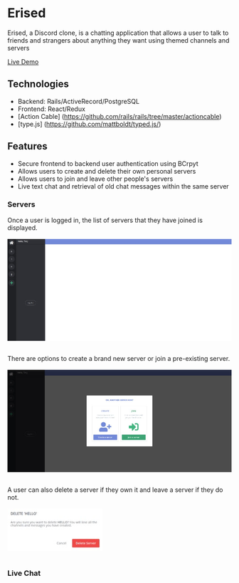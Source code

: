# Erised

Erised, a Discord clone, is a chatting application that allows a user to talk to friends and strangers about anything they want using themed channels and servers

[Live Demo](https://erised-app.herokuapp.com/#/)

## Technologies
* Backend: Rails/ActiveRecord/PostgreSQL
* Frontend: React/Redux
* [Action Cable] (https://github.com/rails/rails/tree/master/actioncable)
* [type.js] (https://github.com/mattboldt/typed.js/)

## Features
* Secure frontend to backend user authentication using BCrpyt
* Allows users to create and delete their own personal servers
* Allows users to join and leave other people's servers
* Live text chat and retrieval of old chat messages within the same server

### Servers
Once a user is logged in, the list of servers that they have joined is displayed. 
<br />
<br />
<img src="./app/assets/images/serverindex.jpg" align="center" />
<br />
<br />

There are options to create a brand new server or join a pre-existing server.
<br />
<br />
<img src="./app/assets/images/create-join.jpg" align="center" />
<br />
<br />

A user can also delete a server if they own it and leave a server if they do not.
<br />
<br />
<img src="./app/assets/images/delete.jpg" align="center" />
<br />
<br />

### Live Chat





